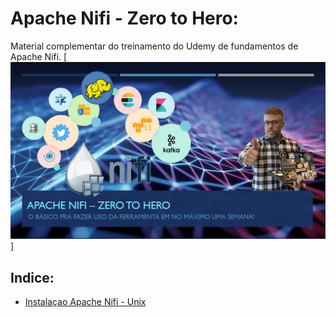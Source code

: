 # Apache Nifi - Zero to Hero:
Material complementar do treinamento do Udemy de fundamentos de Apache Nifi.
[![](https://github.com/AnselmoBorges/udemy02/blob/master/Slide1%202.jpg)]


## Indice:
* [Instalaçao Apache Nifi - Unix](https://github.com/AnselmoBorges/udemy02/blob/master/passoapasso/instalacao_unix.md)
